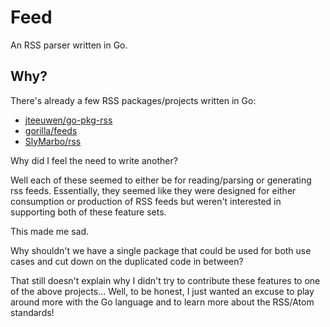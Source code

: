 # Feed

An RSS parser written in Go.

## Why?

There's already a few RSS packages/projects written in Go:

* [jteeuwen/go-pkg-rss](https://github.com/jteeuwen/go-pkg-rss/)
* [gorilla/feeds](https://github.com/gorilla/feeds)
* [SlyMarbo/rss](https://github.com/SlyMarbo/rss)

Why did I feel the need to write another?

Well each of these seemed to either be for reading/parsing or generating rss feeds. Essentially, they seemed like they were designed for either consumption or production of RSS feeds but weren't interested in supporting both of these feature sets.

This made me sad.

Why shouldn't we have a single package that could be used for both use cases and cut down on the duplicated code in between?

That still doesn't explain why I didn't try to contribute these features to one of the above projects... Well, to be honest, I just wanted an excuse to play around more with the Go language and to learn more about the RSS/Atom standards!
